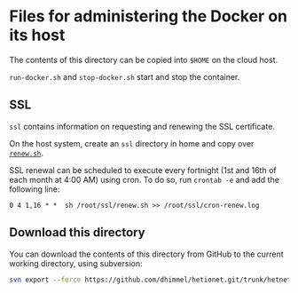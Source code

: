 # Files for administering the Docker on its host

The contents of this directory can be copied into `$HOME` on the cloud host.

`run-docker.sh` and `stop-docker.sh` start and stop the container.

## SSL

`ssl` contains information on requesting and renewing the SSL certificate.

On the host system, create an `ssl` directory in home and copy over [`renew.sh`](ssl/renew.sh).

SSL renewal can be scheduled to execute every fortnight (1st and 16th of each month at 4:00 AM) using cron. To do so, run `crontab -e` and add the following line:

```
0 4 1,16 * *  sh /root/ssl/renew.sh >> /root/ssl/cron-renew.log
```

## Download this directory

You can download the contents of this directory from GitHub to the current working directory, using subversion:

```sh
svn export --force https://github.com/dhimmel/hetionet.git/trunk/hetnet/neo4j/docker/host/ .
```
